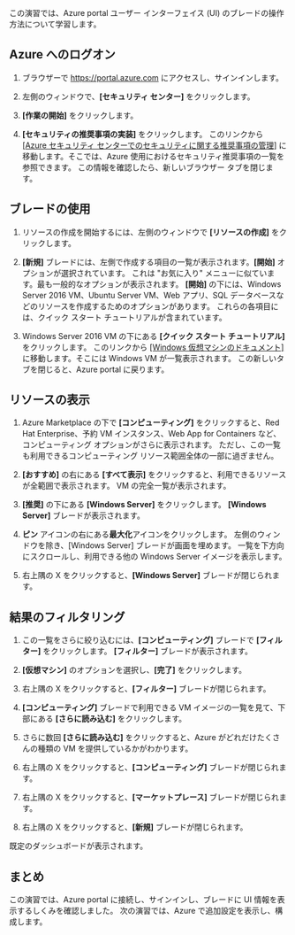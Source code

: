 この演習では、Azure portal ユーザー インターフェイス (UI) のブレードの操作方法について学習します。

## <a name="log-on-to-azure"></a>Azure へのログオン

1. ブラウザーで https://portal.azure.com にアクセスし、サインインします。

1. 左側のウィンドウで、**[セキュリティ センター]** をクリックします。

1. **[作業の開始]** をクリックします。

1. **[セキュリティの推奨事項の実装]** をクリックします。 このリンクから [[Azure セキュリティ センターでのセキュリティに関する推奨事項の管理]](https://docs.microsoft.com/azure/security-center/security-center-recommendations) に移動します。そこでは、Azure 使用におけるセキュリティ推奨事項の一覧を参照できます。 この情報を確認したら、新しいブラウザー タブを閉じます。

## <a name="working-with-blades"></a>ブレードの使用

1. リソースの作成を開始するには、左側のウィンドウで **[リソースの作成]** をクリックします。

1. **[新規]** ブレードには、左側で作成する項目の一覧が表示されます。**[開始]** オプションが選択されています。 これは "お気に入り" メニューに似ています。最も一般的なオプションが表示されます。 **[開始]** の下には、Windows Server 2016 VM、Ubuntu Server VM、Web アプリ、SQL データベースなどのリソースを作成するためのオプションがあります。 これらの各項目には、クイック スタート チュートリアルが含まれています。

1. Windows Server 2016 VM の下にある **[クイック スタート チュートリアル]** をクリックします。 このリンクから [[Windows 仮想マシンのドキュメント]](https://docs.microsoft.com/azure/virtual-machines/windows/) に移動します。そこには Windows VM が一覧表示されます。 この新しいタブを閉じると、Azure portal に戻ります。

## <a name="viewing-resources"></a>リソースの表示

1. Azure Marketplace の下で **[コンピューティング]** をクリックすると、Red Hat Enterprise、予約 VM インスタンス、Web App for Containers など、コンピューティング オプションがさらに表示されます。 ただし、この一覧も利用できるコンピューティング リソース範囲全体の一部に過ぎません。

1. **[おすすめ]** の右にある **[すべて表示]** をクリックすると、利用できるリソースが全範囲で表示されます。 VM の完全一覧が表示されます。

1. **[推奨]** の下にある **[Windows Server]** をクリックします。 **[Windows Server]** ブレードが表示されます。

1. **ピン** アイコンの右にある**最大化**アイコンをクリックします。 左側のウィンドウを除き、[Windows Server] ブレードが画面を埋めます。 一覧を下方向にスクロールし、利用できる他の Windows Server イメージを表示します。

1. 右上隅の X をクリックすると、**[Windows Server]** ブレードが閉じられます。

## <a name="filtering-results"></a>結果のフィルタリング

1. この一覧をさらに絞り込むには、**[コンピューティング]** ブレードで **[フィルター]** をクリックします。 **[フィルター]** ブレードが表示されます。

1. **[仮想マシン]** のオプションを選択し、**[完了]** をクリックします。

1. 右上隅の X をクリックすると、**[フィルター]** ブレードが閉じられます。

1. **[コンピューティング]** ブレードで利用できる VM イメージの一覧を見て、下部にある **[さらに読み込む]** をクリックします。

1. さらに数回 **[さらに読み込む]** をクリックすると、Azure がどれだけたくさんの種類の VM を提供しているかがわかります。

1. 右上隅の X をクリックすると、**[コンピューティング]** ブレードが閉じられます。

1. 右上隅の X をクリックすると、**[マーケットプレース]** ブレードが閉じられます。

1. 右上隅の X をクリックすると、**[新規]** ブレードが閉じられます。

既定のダッシュボードが表示されます。

## <a name="summary"></a>まとめ

この演習では、Azure portal に接続し、サインインし、ブレードに UI 情報を表示するしくみを確認しました。 次の演習では、Azure で追加設定を表示し、構成します。
